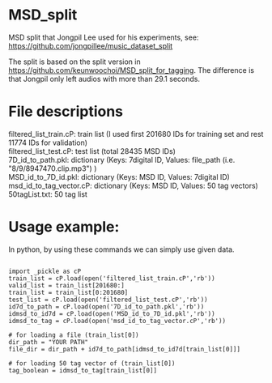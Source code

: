 # MSD_split
MSD split that Jongpil Lee used for his experiments, see: https://github.com/jongpillee/music_dataset_split

The split is based on the split version in https://github.com/keunwoochoi/MSD_split_for_tagging.
The difference is that Jongpil only left audios with more than 29.1 seconds.

# File descriptions
filtered_list_train.cP: train list (I used first 201680 IDs for training set and rest 11774 IDs for validation) <br>
filtered_list_test.cP: test list (total 28435 MSD IDs)<br>
7D_id_to_path.pkl: dictionary (Keys: 7digital ID, Values: file_path (i.e. "8/9/8947470.clip.mp3") )<br>
MSD_id_to_7D_id.pkl: dictionary (Keys: MSD ID, Values: 7digital ID)<br>
msd_id_to_tag_vector.cP: dictionary (Keys: MSD ID, Values: 50 tag vectors)<br>
50tagList.txt: 50 tag list <br>

# Usage example:
In python, by using these commands we can simply use given data.
<pre><code>
import _pickle as cP
train_list = cP.load(open('filtered_list_train.cP','rb'))
valid_list = train_list[201680:]
train_list = train_list[0:201680]
test_list = cP.load(open('filtered_list_test.cP','rb'))
id7d_to_path = cP.load(open('7D_id_to_path.pkl','rb'))
idmsd_to_id7d = cP.load(open('MSD_id_to_7D_id.pkl','rb'))
idmsd_to_tag = cP.load(open('msd_id_to_tag_vector.cP','rb'))
 
# for loading a file (train_list[0])
dir_path = "YOUR PATH"
file_dir = dir_path + id7d_to_path[idmsd_to_id7d[train_list[0]]]
 
# for loading 50 tag vector of (train_list[0])
tag_boolean = idmsd_to_tag[train_list[0]]
</code></pre>
